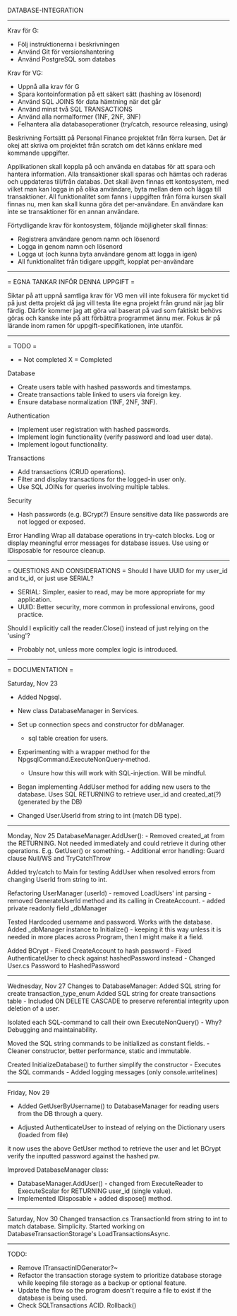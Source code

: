DATABASE-INTEGRATION
________________________________________________________________________

Krav för G:
- Följ instruktionerna i beskrivningen
- Använd Git för versionshantering
- Använd PostgreSQL som databas

Krav för VG:
- Uppnå alla krav för G
- Spara kontoinformation på ett säkert sätt (hashing av lösenord)
- Använd SQL JOINS för data hämtning när det går
- Använd minst två SQL TRANSACTIONS
- Använd alla normalformer (1NF, 2NF, 3NF)
- Felhantera alla databasoperationer (try/catch, resource releasing, using)


Beskrivning
Fortsätt på Personal Finance projektet från förra kursen. Det är okej att skriva om projektet från scratch om det känns enklare med kommande uppgifter.

Applikationen skall koppla på och använda en databas för att spara och hantera information. Alla transaktioner skall sparas och hämtas och raderas och uppdateras till/från databas. Det skall även finnas ett kontosystem, med vilket man kan logga in på olika användare, byta mellan dem och lägga till transaktioner. All funktionalitet som fanns i uppgiften från förra kursen skall finnas nu, men kan skall kunna göra det per-användare. En användare kan inte se transaktioner för en annan användare.


Förtydligande krav för kontosystem, följande möjligheter skall finnas:
- Registrera användare genom namn och lösenord
- Logga in genom namn och lösenord
- Logga ut (och kunna byta användare genom att logga in igen)
- All funktionalitet från tidigare uppgift, kopplat per-användare

________________________________________________________________________

= EGNA TANKAR INFÖR DENNA UPPGIFT = 

Siktar på att uppnå samtliga krav för VG men vill inte fokusera för mycket tid på just detta projekt då jag vill testa lite egna projekt från grund när jag blir färdig. Därför kommer jag att göra val baserat på vad som faktiskt behövs göras och kanske inte på att förbättra programmet ännu mer. Fokus är på lärande inom ramen för uppgift-specifikationen, inte utanför. 
________________________________________________________________________

= TODO = 

- = Not completed
X = Completed

Database
- Create users table with hashed passwords and timestamps.
- Create transactions table linked to users via foreign key.
- Ensure database normalization (1NF, 2NF, 3NF).

Authentication
- Implement user registration with hashed passwords.
- Implement login functionality (verify password and load user data).
- Implement logout functionality.

Transactions
- Add transactions (CRUD operations).
- Filter and display transactions for the logged-in user only.
- Use SQL JOINs for queries involving multiple tables.

Security
- Hash passwords (e.g. BCrypt?)
Ensure sensitive data like passwords are not logged or exposed.

Error Handling
Wrap all database operations in try-catch blocks.
Log or display meaningful error messages for database issues.
Use using or IDisposable for resource cleanup.


________________________________________________________________________

= QUESTIONS AND CONSIDERATIONS =
Should I have UUID for my user_id and tx_id, or just use SERIAL?
  - SERIAL: Simpler, easier to read, may be more appropriate for my application.
  - UUID: Better security, more common in professional environs, good practice.

Should I explicitly call the reader.Close() instead of just relying on the 'using'?
 - Probably not, unless more complex logic is introduced.

________________________________________________________________________

= DOCUMENTATION =

Saturday, Nov 23 
- Added Npgsql.
- New class DatabaseManager in Services.

- Set up connection specs and constructor for dbManager.
    - sql table creation for users.
- Experimenting with a wrapper method for the NpgsqlCommand.ExecuteNonQuery-method.
    - Unsure how this will work with SQL-injection. Will be mindful.
- Began implementing AddUser method for adding new users to the database.
    Uses SQL RETURNING to retrieve user_id and created_at(?) (generated by the DB)
- Changed User.UserId from string to int (match DB type).

------------------------------------------------------------------------
Monday, Nov 25
DatabaseManager.AddUser():
    - Removed created_at from the RETURNING. Not needed immediately and could retrieve it during other operations. E.g. GetUser() or something.
    - Additional error handling: Guard clause Null/WS and TryCatchThrow

Added try/catch to Main for testing AddUser when resolved errors from changing UserId from string to int.

Refactoring UserManager (userId)
    - removed LoadUsers' int parsing
    - removed GenerateUserId method and its calling in CreateAccount.
    - added private readonly field _dbManager

Tested Hardcoded username and password. Works with the database.
Added _dbManager instance to Initialize() - keeping it this way unless it is needed in more places across Program, then I might make it a field.

Added BCrypt
    - Fixed CreateAccount to hash password
    - Fixed AuthenticateUser to check against hashedPassword instead
    - Changed User.cs Password to HashedPassword

------------------------------------------------------------------------
Wednesday, Nov 27
Changes to DatabaseManager:
  Added SQL string for create transaction_type_enum
  Added SQL string for create transactions table
    - Included ON DELETE CASCADE to preserve referential integrity upon deletion of a user.
 
  Isolated each SQL-command to call their own ExecuteNonQuery()
    - Why? Debugging and maintainability.

  Moved the SQL string commands to be initialized as constant fields.
    - Cleaner constructor, better performance, static and immutable.

  Created InitializeDatabase() to further simplify the constructor
    - Executes the SQL commands
    - Added logging messages (only console.writelines)

------------------------------------------------------------------------
Friday, Nov 29

- Added GetUserByUsername() to DatabaseManager for reading users from the DB through a query.

- Adjusted AuthenticateUser to instead of relying on the Dictionary users (loaded from file)

it now uses the above GetUser method to retrieve the user and let BCrypt verify the inputted 
password against the hashed pw.

Improved DatabaseManager class:
- DatabaseManager.AddUser() - changed from ExecuteReader to ExecuteScalar for RETURNING user_id (single value).
- Implemented IDisposable + added dispose() method.

------------------------------------------------------------------------
Saturday, Nov 30
Changed transaction.cs TransactionId from string to int to match database. Simplicity.
Started working on DatabaseTransactionStorage's LoadTransactionsAsync.






------------------------------------------------------------------------
TODO:
- Remove ITransactinIDGenerator?~
- Refactor the transaction storage system to prioritize 
  database storage while keeping file storage as a backup or 
  optional feature.
 - Update the flow so the program doesn't require a file to exist if 
  the database is being used.
- Check SQLTransactions ACID. Rollback()